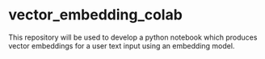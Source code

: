 # vector_embedding_colab
This repository will be used to develop a python notebook which produces vector embeddings for a user text input using an embedding model.
